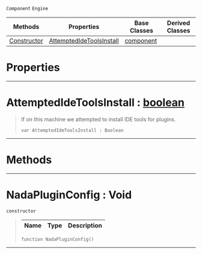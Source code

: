  `Component` `Engine`



|Methods|Properties|Base Classes|Derived Classes|
|---|---|---|---|
|[Constructor](nadapluginconfig.md#nadapluginconfig-void)|[AttemptedIdeToolsInstall](nadapluginconfig.md#attemptedidetoolsinstall)|[component](component.md)| |


 #  Properties


---  
 #  AttemptedIdeToolsInstall : [boolean](../nada_base_types/boolean.md)

> If on this machine we attempted to install IDE tools for plugins.
> ```TS:Nada
> var AttemptedIdeToolsInstall : Boolean


---  
 #  Methods


---  
 #  NadaPluginConfig : Void

 `constructor`

> 
> |Name|Type|Description|
> |---|---|---|
> ```TS:Nada
> function NadaPluginConfig()
> ``` 


---  
 

 